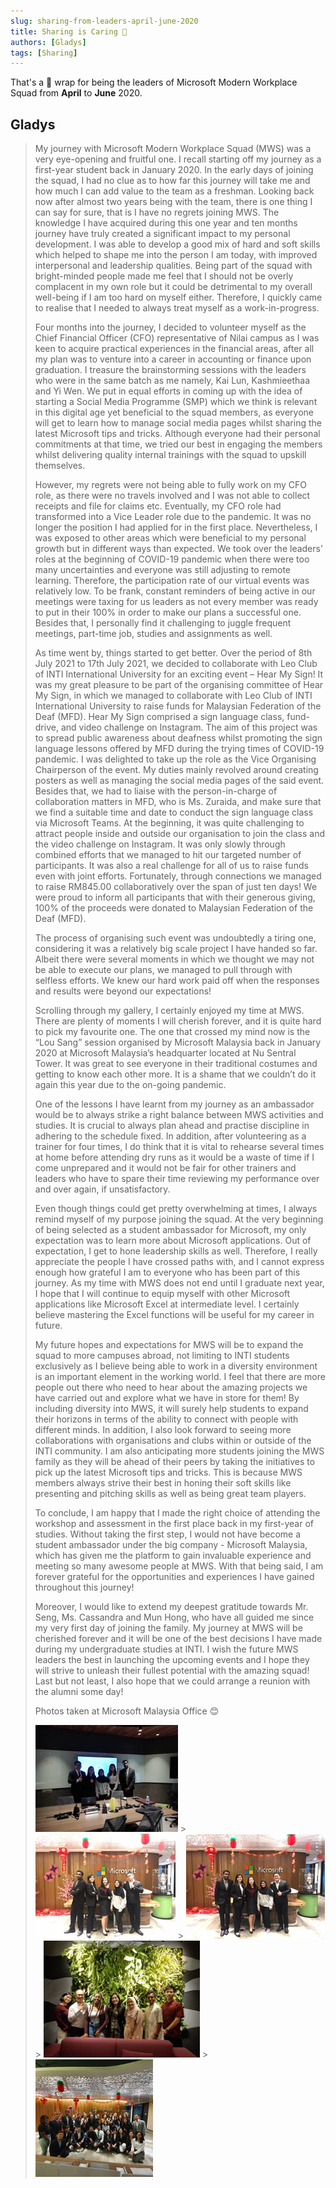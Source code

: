 ```yaml
---
slug: sharing-from-leaders-april-june-2020
title: Sharing is Caring 🧩
authors: [Gladys]
tags: [Sharing]
---
```


That's a 🎉 wrap for being the leaders of Microsoft Modern Workplace Squad from **April** to **June** 2020.

<!--truncate-->

## Gladys

> My journey with Microsoft Modern Workplace Squad (MWS) was a very eye-opening and fruitful one. I recall starting off my journey as a first-year student back in January 2020. In the early days of joining the squad, I had no clue as to how far this journey will take me and how much I can add value to the team as a freshman. Looking back now after almost two years being with the team, there is one thing I can say for sure, that is I have no regrets joining MWS. The knowledge I have acquired during this one year and ten months journey have truly created a significant impact to my personal development. I was able to develop a good mix of hard and soft skills which helped to shape me into the person I am today, with improved interpersonal and leadership qualities. Being part of the squad with bright-minded people made me feel that I should not be overly complacent in my own role but it could be detrimental to my overall well-being if I am too hard on myself either. Therefore, I quickly came to realise that I needed to always treat myself as a work-in-progress.
>
> Four months into the journey, I decided to volunteer myself as the Chief Financial Officer (CFO) representative of Nilai campus as I was keen to acquire practical experiences in the financial areas, after all my plan was to venture into a career in accounting or finance upon graduation. I treasure the brainstorming sessions with the leaders who were in the same batch as me namely, Kai Lun, Kashmieethaa and Yi Wen. We put in equal efforts in coming up with the idea of starting a Social Media Programme (SMP) which we think is relevant in this digital age yet beneficial to the squad members, as everyone will get to learn how to manage social media pages whilst sharing the latest Microsoft tips and tricks. Although everyone had their personal commitments at that time, we tried our best in engaging the members whilst delivering quality internal trainings with the squad to upskill themselves.
>
> However, my regrets were not being able to fully work on my CFO role, as there were no travels involved and I was not able to collect receipts and file for claims etc. Eventually, my CFO role had transformed into a Vice Leader role due to the pandemic. It was no longer the position I had applied for in the first place. Nevertheless, I was exposed to other areas which were beneficial to my personal growth but in different ways than expected. We took over the leaders’ roles at the beginning of COVID-19 pandemic when there were too many uncertainties and everyone was still adjusting to remote learning. Therefore, the participation rate of our virtual events was relatively low. To be frank, constant reminders of being active in our meetings were taxing for us leaders as not every member was ready to put in their 100% in order to make our plans a successful one. Besides that, I personally find it challenging to juggle frequent meetings, part-time job, studies and assignments as well.
>
> As time went by, things started to get better. Over the period of 8th July 2021 to 17th July 2021, we decided to collaborate with Leo Club of INTI International University for an exciting event – Hear My Sign! It was my great pleasure to be part of the organising committee of Hear My Sign, in which we managed to collaborate with Leo Club of INTI International University to raise funds for Malaysian Federation of the Deaf (MFD). Hear My Sign comprised a sign language class, fund-drive, and video challenge on Instagram. The aim of this project was to spread public awareness about deafness whilst promoting the sign language lessons offered by MFD during the trying times of COVID-19 pandemic. I was delighted to take up the role as the Vice Organising Chairperson of the event. My duties mainly revolved around creating posters as well as managing the social media pages of the said event. Besides that, we had to liaise with the person-in-charge of collaboration matters in MFD, who is Ms. Zuraida, and make sure that we find a suitable time and date to conduct the sign language class via Microsoft Teams. At the beginning, it was quite challenging to attract people inside and outside our organisation to join the class and the video challenge on Instagram. It was only slowly through combined efforts that we managed to hit our targeted number of participants. It was also a real challenge for all of us to raise funds even with joint efforts. Fortunately, through connections we managed to raise RM845.00 collaboratively over the span of just ten days! We were proud to inform all participants that with their generous giving, 100% of the proceeds were donated to Malaysian Federation of the Deaf (MFD).
>
> The process of organising such event was undoubtedly a tiring one, considering it was a relatively big scale project I have handed so far. Albeit there were several moments in which we thought we may not be able to execute our plans, we managed to pull through with selfless efforts. We knew our hard work paid off when the responses and results were beyond our expectations!
>
> Scrolling through my gallery, I certainly enjoyed my time at MWS. There are plenty of moments I will cherish forever, and it is quite hard to pick my favourite one. The one that crossed my mind now is the “Lou Sang” session organised by Microsoft Malaysia back in January 2020 at Microsoft Malaysia’s headquarter located at Nu Sentral Tower. It was great to see everyone in their traditional costumes and getting to know each other more. It is a shame that we couldn’t do it again this year due to the on-going pandemic.
>
> One of the lessons I have learnt from my journey as an ambassador would be to always strike a right balance between MWS activities and studies. It is crucial to always plan ahead and practise discipline in adhering to the schedule fixed. In addition, after volunteering as a trainer for four times, I do think that it is vital to rehearse several times at home before attending dry runs as it would be a waste of time if I come unprepared and it would not be fair for other trainers and leaders who have to spare their time reviewing my performance over and over again, if unsatisfactory.
>
> Even though things could get pretty overwhelming at times, I always remind myself of my purpose joining the squad. At the very beginning of being selected as a student ambassador for Microsoft, my only expectation was to learn more about Microsoft applications. Out of expectation, I get to hone leadership skills as well. Therefore, I really appreciate the people I have crossed paths with, and I cannot express enough how grateful I am to everyone who has been part of this journey. As my time with MWS does not end until I graduate next year, I hope that I will continue to equip myself with other Microsoft applications like Microsoft Excel at intermediate level. I certainly believe mastering the Excel functions will be useful for my career in future.
>
> My future hopes and expectations for MWS will be to expand the squad to more campuses abroad, not limiting to INTI students exclusively as I believe being able to work in a diversity environment is an important element in the working world. I feel that there are more people out there who need to hear about the amazing projects we have carried out and explore what we have in store for them! By including diversity into MWS, it will surely help students to expand their horizons in terms of the ability to connect with people with different minds. In addition, I also look forward to seeing more collaborations with organisations and clubs within or outside of the INTI community. I am also anticipating more students joining the MWS family as they will be ahead of their peers by taking the initiatives to pick up the latest Microsoft tips and tricks. This is because MWS members always strive their best in honing their soft skills like presenting and pitching skills as well as being great team players.
>
> To conclude, I am happy that I made the right choice of attending the workshop and assessment in the first place back in my first-year of studies. Without taking the first step, I would not have become a student ambassador under the big company - Microsoft Malaysia, which has given me the platform to gain invaluable experience and meeting so many awesome people at MWS. With that being said, I am forever grateful for the opportunities and experiences I have gained throughout this journey!
>
> Moreover, I would like to extend my deepest gratitude towards Mr. Seng, Ms. Cassandra and Mun Hong, who have all guided me since my very first day of joining the family. My journey at MWS will be cherished forever and it will be one of the best decisions I have made during my undergraduate studies at INTI. I wish the future MWS leaders the best in launching the upcoming events and I hope they will strive to unleash their fullest potential with the amazing squad! Last but not least, I also hope that we could arrange a reunion with the alumni some day!
>
> Photos taken at Microsoft Malaysia Office 😊
>
> ![Glayds's sharing 1](../static/leadership-blog/gladys/gladys-1.jpg) > ![Glayds's sharing 2](../static/leadership-blog/gladys/gladys-2.jpg) > ![Glayds's sharing 3](../static/leadership-blog/gladys/gladys-3.jpg) > ![Glayds's sharing 4](../static/leadership-blog/gladys/gladys-4.jpg) > ![Glayds's sharing 5](../static/leadership-blog/gladys/gladys-5.jpg)
